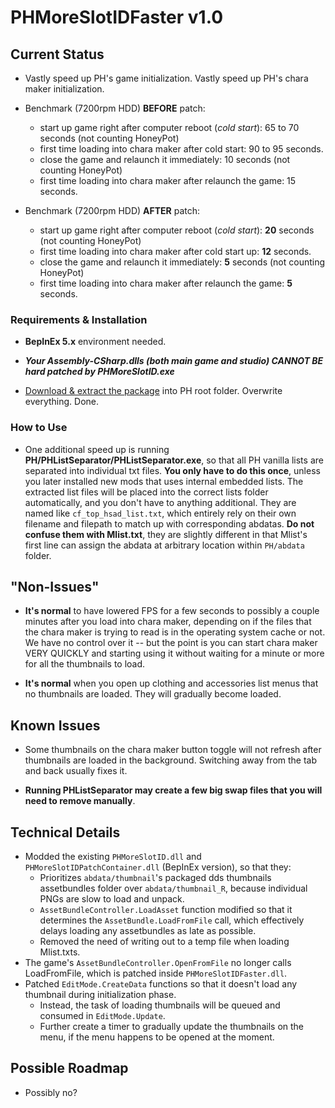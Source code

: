 # PHMoreSlotIDFaster v1.0

## Current Status

- Vastly speed up PH's game initialization. Vastly speed up PH's chara maker initialization.

- Benchmark (7200rpm HDD) **BEFORE** patch: 
  - start up game right after computer reboot (*cold start*): 65 to 70 seconds (not counting HoneyPot)
  - first time loading into chara maker after cold start: 90 to 95 seconds. 
  - close the game and relaunch it immediately: 10 seconds (not counting HoneyPot)
  - first time loading into chara maker after relaunch the game: 15 seconds. 
  
- Benchmark (7200rpm HDD) **AFTER** patch:
  - start up game right after computer reboot (*cold start*): **20** seconds (not counting HoneyPot)
  - first time loading into chara maker after cold start up: **12** seconds.
  - close the game and relaunch it immediately: **5** seconds (not counting HoneyPot)
  - first time loading into chara maker after relaunch the game: **5** seconds. 

### Requirements & Installation

- **BepInEx 5.x** environment needed.

- ***Your Assembly-CSharp.dlls (both main game and studio) CANNOT BE hard patched by PHMoreSlotID.exe***

- [Download & extract the package](https://github.com/nx98304/PHMoreSlotIDFaster/releases) into PH root folder. Overwrite everything. Done.

### How to Use

- One additional speed up is running **PH/PHListSeparator/PHListSeparator.exe**, so that all PH vanilla lists are separated into individual txt files. **You only have to do this once**, unless you later installed new mods that uses internal embedded lists. The extracted list files will be placed into the correct lists folder automatically, and you don't have to anything additional. They are named like `cf_top_hsad_list.txt`, which entirely rely on their own filename and filepath to match up with corresponding abdatas. **Do not confuse them with Mlist.txt**, they are slightly different in that Mlist's first line can assign the abdata at arbitrary location within `PH/abdata` folder.

## "Non-Issues"

- **It's normal** to have lowered FPS for a few seconds to possibly a couple minutes after you load into chara maker, depending on if the files that the chara maker is trying to read is in the operating system cache or not. We have no control over it -- but the point is you can start chara maker VERY QUICKLY and starting using it without waiting for a minute or more for all the thumbnails to load.

- **It's normal** when you open up clothing and accessories list menus that no thumbnails are loaded. They will gradually become loaded. 

## Known Issues

- Some thumbnails on the chara maker button toggle will not refresh after thumbnails are loaded in the background. Switching away from the tab and back usually fixes it. 

- **Running PHListSeparator may create a few big swap files that you will need to remove manually**.

## Technical Details

- Modded the existing `PHMoreSlotID.dll` and `PHMoreSlotIDPatchContainer.dll` (BepInEx version), so that they: 
  - Prioritizes `abdata/thumbnail`'s packaged dds thumbnails assetbundles folder over `abdata/thumbnail_R`, because individual PNGs are slow to load and unpack. 
  - `AssetBundleController.LoadAsset` function modified so that it determines the `AssetBundle.LoadFromFile` call, which effectively delays loading any assetbundles as late as possible. 
  - Removed the need of writing out to a temp file when loading Mlist.txts.
- The game's `AssetBundleController.OpenFromFile` no longer calls LoadFromFile, which is patched inside `PHMoreSlotIDFaster.dll`. 
- Patched `EditMode.CreateData` functions so that it doesn't load any thumbnail during initialization phase. 
  - Instead, the task of loading thumbnails will be queued and consumed in `EditMode.Update`.
  - Further create a timer to gradually update the thumbnails on the menu, if the menu happens to be opened at the moment. 

## Possible Roadmap

- Possibly no? 


